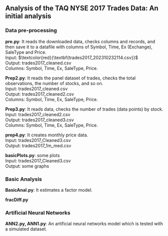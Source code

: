 ## Analysis of the TAQ NYSE 2017 Trades Data: An initial analysis

### Data pre-processing

**pre.py**: It reads the downloaded data, checks columns and records, and then save it to a datafile with columns of Symbol, Time, Ex (Exchange), SaleType and Price. <br>
Input: $`\textcolor{red}{\textbf{trades2017_202310232114.csv}}`$ <br>
Output: trades2017_cleaned.csv <br>
Columns: Symbol, Time, Ex, SaleType, Price. <br>

**Prep2.py**: It reads the panel dataset of trades, checks the total observations, the number of stocks, and so on.  <br>
Input: trades2017_cleaned.csv <br>
Output: trades2017_cleaned2.csv <br>
Columns: Symbol, Time, Ex, SaleType, Price. <br>

**Prep3.py**: It reads data, checks the number of trades (data points) by stock. <br>
Input: trades2017_cleaned2.csv <br>
Output: trades2017_cleaned3.csv <br>
Columns: Symbol, Time, Ex, SaleType, Price. <br>

**prep4.py**: It creates monthly price data. <br>
Input: trades2017_Cleaned3.csv <br>
Output: trades2017_1m_med.csv <br>

**basicPlots.py**: some plots <br>
Input: trades2017_Cleaned3.csv <br>
Output: some graphs <br>

### Basic Analysis

**BasicAnal.py**: It estimates a factor model.

**fracDiff.py**

### Artificial Neural Networks

**ANN2.py, ANN1.py**: An artificial neural networks model which is tested with a simulated dataset.

